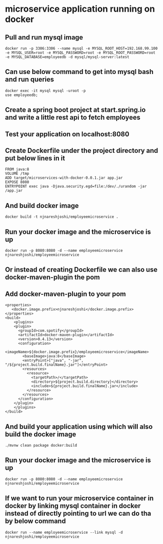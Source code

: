 # microservice application running on docker

## Pull and run mysql image
```
docker run -p 3306:3306 --name mysql -e MYSQL_ROOT_HOST=192.168.99.100 -e MYSQL_USER=root -e MYSQL_PASSWORD=root -e MYSQL_ROOT_PASSWORD=root -e MYSQL_DATABASE=employeedb -d mysql/mysql-server:latest
```

## Can use below command to get into mysql bash and run queries
```
docker exec -it mysql mysql -uroot -p
use employeedb;
```

## Create a spring boot project at start.spring.io and write a little rest api to fetch employees

## Test your application on localhost:8080

## Create Dockerfile under the project directory and put below lines in it
```
FROM java:8
VOLUME /tmp
ADD target/microservices-with-docker-0.0.1.jar app.jar
EXPOSE 8080
ENTRYPOINT exec java -Djava.security.egd=file:/dev/./urandom -jar /app.jar
```

## And build docker image
```
docker build -t njnareshjoshi/employeemicroservice .
```

## Run your docker image and the microservice is up
```
docker run -p 8080:8080 -d --name employeemicroservice njnareshjoshi/employeemicroservice
```


## Or instead of creating Dockerfile we can also use docker-maven-plugin the pom

## Add docker-maven-plugin to your pom
```
<properties>
   <docker.image.prefix>njnareshjoshi</docker.image.prefix>
</properties>
<build>
    <plugins>
    <plugin>
      <groupId>com.spotify</groupId>
      <artifactId>docker-maven-plugin</artifactId>
      <version>0.4.13</version>
      <configuration>
        <imageName>${docker.image.prefix}/employeemicroservice</imageName>
        <baseImage>java:8</baseImage>
        <entryPoint>["java", "-jar", "/${project.build.finalName}.jar"]</entryPoint>
        <resources>
          <resource>
            <targetPath>/</targetPath>
            <directory>${project.build.directory}</directory>
            <include>${project.build.finalName}.jar</include>
          </resource>
        </resources>
      </configuration>
    </plugin>
    </plugins>
</build>
```

## And build your application using which will also build the docker image
```
./mvnw clean package docker:build
```

## Run your docker image and the microservice is up
```
docker run -p 8080:8080 -d --name employeemicroservice njnareshjoshi/employeemicroservice
```

## If we want to run your microservice container in docker by linking mysql container in docker instead of directly pointing to url we can do tha by below command
```
docker run --name employeemicroservice --link mysql -d njnareshjoshi/employeemicroservice
```
